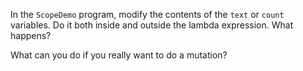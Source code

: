 In the `ScopeDemo` program, modify the contents of the `text` or `count` variables. Do it both inside and outside the lambda expression. What happens?

What can you do if you really want to do a mutation?
